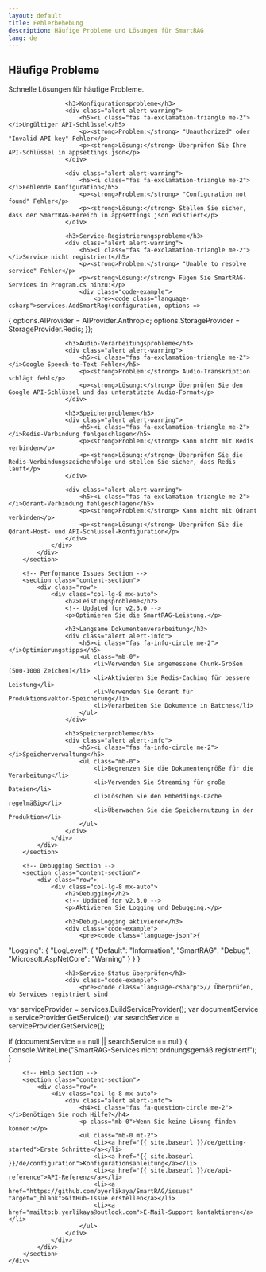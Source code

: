 ```yaml
---
layout: default
title: Fehlerbehebung
description: Häufige Probleme und Lösungen für SmartRAG
lang: de
---
```


<div class="page-content">
    <div class="container">
        <!-- Common Issues Section -->
        <section class="content-section">
            <div class="row">
                <div class="col-lg-8 mx-auto">
                    <h2>Häufige Probleme</h2>
                    <!-- Updated for v2.3.0 -->
                    <p>Schnelle Lösungen für häufige Probleme.</p>
                    
                    <h3>Konfigurationsprobleme</h3>
                    <div class="alert alert-warning">
                        <h5><i class="fas fa-exclamation-triangle me-2"></i>Ungültiger API-Schlüssel</h5>
                        <p><strong>Problem:</strong> "Unauthorized" oder "Invalid API key" Fehler</p>
                        <p><strong>Lösung:</strong> Überprüfen Sie Ihre API-Schlüssel in appsettings.json</p>
                    </div>
                    
                    <div class="alert alert-warning">
                        <h5><i class="fas fa-exclamation-triangle me-2"></i>Fehlende Konfiguration</h5>
                        <p><strong>Problem:</strong> "Configuration not found" Fehler</p>
                        <p><strong>Lösung:</strong> Stellen Sie sicher, dass der SmartRAG-Bereich in appsettings.json existiert</p>
                    </div>

                    <h3>Service-Registrierungsprobleme</h3>
                    <div class="alert alert-warning">
                        <h5><i class="fas fa-exclamation-triangle me-2"></i>Service nicht registriert</h5>
                        <p><strong>Problem:</strong> "Unable to resolve service" Fehler</p>
                        <p><strong>Lösung:</strong> Fügen Sie SmartRAG-Services in Program.cs hinzu:</p>
                        <div class="code-example">
                            <pre><code class="language-csharp">services.AddSmartRag(configuration, options =>
{
    options.AIProvider = AIProvider.Anthropic;
    options.StorageProvider = StorageProvider.Redis;
});</code></pre>
                        </div>
                    </div>

                    <h3>Audio-Verarbeitungsprobleme</h3>
                    <div class="alert alert-warning">
                        <h5><i class="fas fa-exclamation-triangle me-2"></i>Google Speech-to-Text Fehler</h5>
                        <p><strong>Problem:</strong> Audio-Transkription schlägt fehl</p>
                        <p><strong>Lösung:</strong> Überprüfen Sie den Google API-Schlüssel und das unterstützte Audio-Format</p>
                    </div>

                    <h3>Speicherprobleme</h3>
                    <div class="alert alert-warning">
                        <h5><i class="fas fa-exclamation-triangle me-2"></i>Redis-Verbindung fehlgeschlagen</h5>
                        <p><strong>Problem:</strong> Kann nicht mit Redis verbinden</p>
                        <p><strong>Lösung:</strong> Überprüfen Sie die Redis-Verbindungszeichenfolge und stellen Sie sicher, dass Redis läuft</p>
                    </div>
                    
                    <div class="alert alert-warning">
                        <h5><i class="fas fa-exclamation-triangle me-2"></i>Qdrant-Verbindung fehlgeschlagen</h5>
                        <p><strong>Problem:</strong> Kann nicht mit Qdrant verbinden</p>
                        <p><strong>Lösung:</strong> Überprüfen Sie die Qdrant-Host- und API-Schlüssel-Konfiguration</p>
                    </div>
                </div>
            </div>
        </section>

        <!-- Performance Issues Section -->
        <section class="content-section">
            <div class="row">
                <div class="col-lg-8 mx-auto">
                    <h2>Leistungsprobleme</h2>
                    <!-- Updated for v2.3.0 -->
                    <p>Optimieren Sie die SmartRAG-Leistung.</p>
                    
                    <h3>Langsame Dokumentenverarbeitung</h3>
                    <div class="alert alert-info">
                        <h5><i class="fas fa-info-circle me-2"></i>Optimierungstipps</h5>
                        <ul class="mb-0">
                            <li>Verwenden Sie angemessene Chunk-Größen (500-1000 Zeichen)</li>
                            <li>Aktivieren Sie Redis-Caching für bessere Leistung</li>
                            <li>Verwenden Sie Qdrant für Produktionsvektor-Speicherung</li>
                            <li>Verarbeiten Sie Dokumente in Batches</li>
                        </ul>
                    </div>

                    <h3>Speicherprobleme</h3>
                    <div class="alert alert-info">
                        <h5><i class="fas fa-info-circle me-2"></i>Speicherverwaltung</h5>
                        <ul class="mb-0">
                            <li>Begrenzen Sie die Dokumentengröße für die Verarbeitung</li>
                            <li>Verwenden Sie Streaming für große Dateien</li>
                            <li>Löschen Sie den Embeddings-Cache regelmäßig</li>
                            <li>Überwachen Sie die Speichernutzung in der Produktion</li>
                        </ul>
                    </div>
                </div>
            </div>
        </section>

        <!-- Debugging Section -->
        <section class="content-section">
            <div class="row">
                <div class="col-lg-8 mx-auto">
                    <h2>Debugging</h2>
                    <!-- Updated for v2.3.0 -->
                    <p>Aktivieren Sie Logging und Debugging.</p>
                    
                    <h3>Debug-Logging aktivieren</h3>
                    <div class="code-example">
                        <pre><code class="language-json">{
  "Logging": {
    "LogLevel": {
      "Default": "Information",
      "SmartRAG": "Debug",
      "Microsoft.AspNetCore": "Warning"
    }
  }
}</code></pre>
                    </div>

                    <h3>Service-Status überprüfen</h3>
                    <div class="code-example">
                        <pre><code class="language-csharp">// Überprüfen, ob Services registriert sind
var serviceProvider = services.BuildServiceProvider();
var documentService = serviceProvider.GetService<IDocumentService>();
var searchService = serviceProvider.GetService<IDocumentSearchService>();

if (documentService == null || searchService == null)
{
    Console.WriteLine("SmartRAG-Services nicht ordnungsgemäß registriert!");
}</code></pre>
                    </div>
                </div>
            </div>
        </section>

        <!-- Help Section -->
        <section class="content-section">
            <div class="row">
                <div class="col-lg-8 mx-auto">
                    <div class="alert alert-info">
                        <h4><i class="fas fa-question-circle me-2"></i>Benötigen Sie noch Hilfe?</h4>
                        <p class="mb-0">Wenn Sie keine Lösung finden können:</p>
                        <ul class="mb-0 mt-2">
                            <li><a href="{{ site.baseurl }}/de/getting-started">Erste Schritte</a></li>
                            <li><a href="{{ site.baseurl }}/de/configuration">Konfigurationsanleitung</a></li>
                            <li><a href="{{ site.baseurl }}/de/api-reference">API-Referenz</a></li>
                            <li><a href="https://github.com/byerlikaya/SmartRAG/issues" target="_blank">GitHub-Issue erstellen</a></li>
                            <li><a href="mailto:b.yerlikaya@outlook.com">E-Mail-Support kontaktieren</a></li>
                        </ul>
                    </div>
                </div>
            </div>
        </section>
    </div>
</div>
